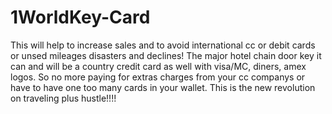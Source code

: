 # 1WorldKey-Card
This will help to increase sales and to avoid international cc or debit cards or unsed mileages  disasters and declines! The major hotel chain door key it can and will be a country credit card as well with visa/MC, diners, amex logos. So no more paying for extras charges from your cc companys or have to have one too many cards in your wallet. This is the new revolution on traveling plus hustle!!!!
